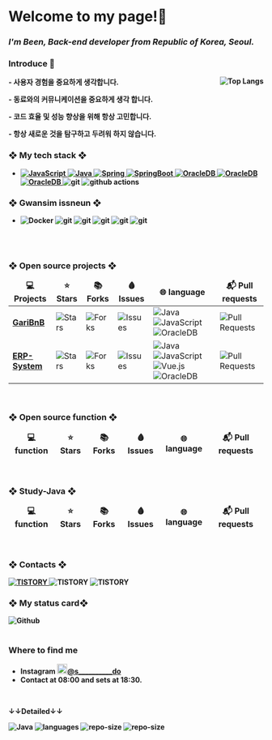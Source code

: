 
<h1 class="code-line" data-line-start=0 data-line-end=1 ><a id="Dillinger_0"></a>Welcome to my page!👋</h1>
<h3 class="code-line" data-line-start=1 data-line-end=2 >
  <a id="_The_Last_Markdown_Editor_Ever__1"></a>
  <em>I'm Been, Back-end developer from <b>Republic of Korea, Seoul.</em><!--<a href="https://songseongbeen.github.io/profile/" target="_blank">profile </a>-->
   
</h3>
  
<!--자기소개-->
<h3 class="code-line" data-line-start=14 data-line-end=15 ><a id="Features_14"></a>Introduce 🤗</h3>
<img alt="Top Langs" align='right' src="https://github-readme-stats.vercel.app/api/top-langs/?username=SongSeongBeen&layout=compact&theme=tokyonight"> 
<P>- 사용자 경험을 중요하게 생각합니다.
<P>- 동료와의 커뮤니케이션을 중요하게 생각 합니다.
<P>- 코드 효율 및 성능 향상을 위해 항상 고민합니다.
<P>- 항상 새로운 것을 탐구하고 두려워 하지 않습니다.

<h3 class="code-line" data-line-start=14 data-line-end=15 ><a id="Features_14"></a>❖ My tech stack ❖</h3>

<ul>
  <li class="has-line-data" data-line-start="10" data-line-end="11"> 
    <!--자바스크립트-->
    <a href="http://developer.mozilla.org/ko/docs/Web/JavaScript">
      <img alt="JavaScript" src="https://img.shields.io/badge/-JavaScript-F7DF1E?style=flat-square&logo=JavaScript&logoColor=white" />
    </a>
    <!--자바-->
    <a href="https://www.java.com/ko/" target='_blank'>
      <img alt="Java" src="https://img.shields.io/badge/-Java-007396?style=flat-square&logo=Java&logoColor=white" />
    </a>
     <!--스프링-->
    <a href="https://spring.io/" target='_blank'>
      <img alt="Spring" src="https://img.shields.io/badge/-Spring-6DB33F?style=flat-square&logo=Spring&logoColor=white" />
    </a>
     <!--스프링부-->
    <a href="https://start.spring.io/" target='_blank'>
       <img alt="SpringBoot" src="https://img.shields.io/badge/-SpringBoot-6DB33F?style=flat-square&logo=Spring Boot&logoColor=white" />
    </a>
    <!--Oracle-->
    <a href="https://www.oracle.com/kr/" target='_blank'>
      <img alt="OracleDB" src="https://img.shields.io/badge/-Oracle-F80000?style=flat-square&logo=Oracle&logoColor=white" />
    </a>
    <!--Mysql-->
    <a href="https://www.mysql.com/" target='_blank'>
      <img alt="OracleDB" src="https://img.shields.io/badge/-MySQL-4479A1?style=flat-square&logo=MySQL&logoColor=white" />
    </a>
    <!--MongoDB-->
     <a href="https://www.mongodb.com/cloud/atlas/lp/try4?utm_source=google&utm_campaign=search_gs_pl_evergreen_atlas_core_prosp-brand_gic-null_apac-kr_ps-all_desktop_eng_lead&utm_term=mongodb&utm_medium=cpc_paid_search&utm_ad=e&utm_ad_campaign_id=12212624365&adgroup=115749706703&cq_cmp=12212624365&gclid=CjwKCAiAl9efBhAkEiwA4Torio-OZSzPOenqnOpWMIbAGI3n_BGBATBptCGlR1fmbIgkjxVm7MnBLhoCYDkQAvD_BwE" target='_blank'>
      <img alt="OracleDB" src="https://img.shields.io/badge/-MongoDB-47A248?style=flat-square&logo=MongoDB&logoColor=white" />
    </a>
    <img alt="git" src="https://img.shields.io/badge/-Git-F05032?style=flat-square&logo=git&logoColor=white" />
    <img alt="github actions" src="https://img.shields.io/badge/-Github_Actions-2088FF?style=flat-square&logo=github-actions&logoColor=white" />  
  </li>
</ul>
<h3 class="code-line" data-line-start=14 data-line-end=15 ><a id="Features_14"></a>❖ Gwansim issneun ❖</h3>
<ul> 
  <li class="has-line-data" data-line-start="11" data-line-end="12">
    <img alt="Docker" src="https://img.shields.io/badge/-Docker-46a2f1?style=flat-square&logo=docker&logoColor=white" />
    <img alt="git" src="https://img.shields.io/badge/-AmazonAWS-232F3E?style=flat-square&logo=Amazon AWS&logoColor=white" />
    <img alt="git" src="https://img.shields.io/badge/-Redis-DC382D?style=flat-square&logo=Redis&logoColor=white" />
    <img alt="git" src="https://img.shields.io/badge/-ApacheKafka-321F20?style=flat-square&logo=Apache Kafka&logoColor=white" />
    <img alt="git" src="https://img.shields.io/badge/-Kubernetes-326CE5?style=flat-square&logo=Kubernetes&logoColor=white" />
    <img alt="git" src="https://img.shields.io/badge/-Elastic Stack-005571?style=flat-square&logo=Elastic Stack&logoColor=white" />
  </li>
</ul>
<br>

<!--
<p align="center">
  <a href="https://github.com/dream-SongSeongBeen" title="GitHub Been">
    <img src="https://img.shields.io/github/followers/SongSeongBeen?label=follow&style=social" alt-text="GitHub Been" height="30"/>
  </a>
  <a href="https://www.youtube.com/channel/UCCNH3rLSpTiwPmBd_y_VgRA" title="chobosongyi(초보송이)">
    <img src="https://img.shields.io/youtube/channel/subscribers/UCCNH3rLSpTiwPmBd_y_VgRA?style=social" alt-text="Youtube Channel Subscribers" height="30"/>
  </a>
</p>
-->  
  
</br>
<!--프로젝트-->
<h3 class="code-line" data-line-start=14 data-line-end=15 ><a id="Features_14"></a>❖ Open source projects ❖</h3>
<table >
  <thead align="center">
    <tr border: none;>
      <td><b>💻 Projects</b></td>
      <td><b>⭐ Stars</b></td>
      <td><b>📚 Forks</b></td>
      <td><b>🩸 Issues</b></td>
      <td><b>🌐 language</b></td>
      <td><b>📬 Pull requests</b></td>
    </tr>
  </thead>
   <tbody>
    <!--개어비엔비--> 
    <tr>
      <td><a href="https://github.com/SongSeongBeen/GairBnB"><b>GariBnB</b></a></td>
      <td><img alt="Stars" src="https://img.shields.io/github/stars/SongSeongBeen/GairBnB?style=flat-square&labelColor=343b41"/></td>
      <td><img alt="Forks" src="https://img.shields.io/github/forks/SongSeongBeen/GairBnB?style=flat-square&labelColor=343b41"/></td>
      <td><img alt="Issues" src="https://img.shields.io/github/issues/SongSeongBeen/GairBnB?style=flat-square&labelColor=343b41"/></td>
      <td>
          <img alt="Java" src="https://img.shields.io/badge/-Java-007396?style=flat-square&logo=Java&logoColor=white" />
          <img alt="JavaScript" src="https://img.shields.io/badge/-JavaScript-F7DF1E?style=flat-square&logo=JavaScript&logoColor=white" />
          <img alt="OracleDB" src="https://img.shields.io/badge/-OracleDB-F80000?style=flat-square&logo=Oracle&logoColor=white" />
      </td>
      <td><img alt="Pull Requests" src="https://img.shields.io/github/issues-pr/SongSeongBeen/GairBnB?style=flat-square&labelColor=343b41"/></td>
    </tr>
    <!--ERP--> 
    <tr>
      <td><a href="https://github.com/SongSeongBeen/ErpSystem"><b>ERP-System</b></a></td>
      <td><img alt="Stars" src="https://img.shields.io/github/stars/SongSeongBeen/ErpSystem?style=flat-square&labelColor=343b41"/></td>
      <td><img alt="Forks" src="https://img.shields.io/github/forks/SongSeongBeen/ErpSystem?style=flat-square&labelColor=343b41"/></td>
      <td><img alt="Issues" src="https://img.shields.io/github/issues/SongSeongBeen/ErpSystem?style=flat-square&labelColor=343b41"/></td>
      <td>
          <img alt="Java" src="https://img.shields.io/badge/-Java-007396?style=flat-square&logo=Java&logoColor=white" />
          <img alt="JavaScript" src="https://img.shields.io/badge/-JavaScript-F7DF1E?style=flat-square&logo=JavaScript&logoColor=white" />
          <img alt="Vue.js" src="https://img.shields.io/badge/-Vue.js-4FC08D?style=flat-square&logo=Vue.js&logoColor=white" />
          <img alt="OracleDB" src="https://img.shields.io/badge/-OracleDB-F80000?style=flat-square&logo=Oracle&logoColor=white" />
      </td>
      <td><img alt="Pull Requests" src="https://img.shields.io/github/issues-pr/SongSeongBeen/ErpSystem?style=flat-square&labelColor=343b41"/></td>
    </tr>
  </tbody>
</table>
</br>
<!--오픈소스펑션정리-->
<h3 class="code-line" data-line-start=14 data-line-end=15 ><a id="Features_14"></a>❖ Open source function ❖</h3>
<table >
  <thead align="center">
    <tr border: none;>
      <td><b>💻 function</b></td>
      <td><b>⭐ Stars</b></td>
      <td><b>📚 Forks</b></td>
      <td><b>🩸 Issues</b></td>
      <td><b>🌐 language</b></td>
      <td><b>📬 Pull requests</b></td>
    </tr>
  </thead>
  <!--
   <tbody>
    <tr>
      <td><a href="https://github.com/SongSeongBeen/GairBnB"><b>commonAjax</b></a></td>
      <td><img alt="Stars" src="https://img.shields.io/github/stars/SongSeongBeen/GairBnB?style=flat-square&labelColor=343b41"/></td>
      <td><img alt="Forks" src="https://img.shields.io/github/forks/SongSeongBeen/GairBnB?style=flat-square&labelColor=343b41"/></td>
      <td><img alt="Issues" src="https://img.shields.io/github/issues/SongSeongBeen/GairBnB?style=flat-square&labelColor=343b41"/></td>
       <td>
          <img alt="JavaScript" src="https://img.shields.io/badge/-JavaScript-F7DF1E?style=flat-square&logo=JavaScript&logoColor=white" />
      </td>
      <td><img alt="Pull Requests" src="https://img.shields.io/github/issues-pr/SongSeongBeen/GairBnB?style=flat-square&labelColor=343b41"/></td>
    </tr>
    <tr>
      <td><a href="https://github.com/SongSeongBeen/vueJS"><b>vue.js</b></a></td>
      <td><img alt="Stars" src="https://img.shields.io/github/stars/SongSeongBeen/vueJS?style=flat-square&labelColor=343b41"/></td>
      <td><img alt="Forks" src="https://img.shields.io/github/forks/SongSeongBeen/vueJS?style=flat-square&labelColor=343b41"/></td>
      <td><img alt="Issues" src="https://img.shields.io/github/issues/SongSeongBeen/vueJS?style=flat-square&labelColor=343b41"/></td>
      <td><img alt="Pull Requests" src="https://img.shields.io/github/issues-pr/SongSeongBeen/vueJS?style=flat-square&labelColor=343b41"/></td>
    </tr>
    <tr>
      <td><a href="https://github.com/SongSeongBeen/ErpSystem"><b>paingc</b></a></td>
      <td><img alt="Stars" src="https://img.shields.io/github/stars/SongSeongBeen/ErpSystem?style=flat-square&labelColor=343b41"/></td>
      <td><img alt="Forks" src="https://img.shields.io/github/forks/SongSeongBeen/ErpSystem?style=flat-square&labelColor=343b41"/></td>
      <td><img alt="Issues" src="https://img.shields.io/github/issues/SongSeongBeen/ErpSystem?style=flat-square&labelColor=343b41"/></td>
      <td>
          <img alt="JavaScript" src="https://img.shields.io/badge/-JavaScript-F7DF1E?style=flat-square&logo=JavaScript&logoColor=white" />
      </td>
      <td><img alt="Pull Requests" src="https://img.shields.io/github/issues-pr/SongSeongBeen/ErpSystem?style=flat-square&labelColor=343b41"/></td>
    </tr>
  </tbody>
  -->
</table>
</br>
<!--자바공부-->
<h3 class="code-line" data-line-start=14 data-line-end=15 ><a id="Features_14"></a>❖ Study-Java ❖</h3>
<table >
  <thead align="center">
    <tr border: none;>
      <td><b>💻 function</b></td>
      <td><b>⭐ Stars</b></td>
      <td><b>📚 Forks</b></td>
      <td><b>🩸 Issues</b></td>
      <td><b>🌐 language</b></td>
      <td><b>📬 Pull requests</b></td>
    </tr>
  </thead>
  <tbody>
  </tbody>
</table>
<br>
<!--스프링 공부
<h3 class="code-line" data-line-start=14 data-line-end=15 ><a id="Features_14"></a>❖ Study-Spring ❖</h3>
<table >
  <thead align="center">
    <tr border: none;>
      <td><b>💻 function</b></td>
      <td><b>⭐ Stars</b></td>
      <td><b>📚 Forks</b></td>
      <td><b>🩸 Issues</b></td>
      <td><b>🌐 language</b></td>
      <td><b>📬 Pull requests</b></td>
    </tr>
  </thead>
  <tbody>
  </tbody>
</table>
-->
<!-- 블로그& 메일 관리 -->
<h3 class="code-line" data-line-start=14 data-line-end=15 ><a id="Features_14"></a>❖ Contacts ❖</h3>
    <a href="https://chobosongyi.tistory.com/">
      <img alt="TISTORY" src="http://img.shields.io/badge/-Tech%20blog-black?style=flat-square&logo=github&link=https://chobosongyi.tistory.com/" />
    </a>
    <img alt="TISTORY" src="https://img.shields.io/badge/Naver-03C75A?style=flat-square&logo=Naver&logoColor=white&link=mailto:aktm1004@naver.com" />
    <img alt="TISTORY" src="https://img.shields.io/badge/Gmail-d14836?style=flat-square&logo=Gmail&logoColor=white&link=mailto:chobosongyi@gmail.com" />   
<!--상태 카드-->  
<h3 class="code-line" data-line-start=14 data-line-end=15 ><a id="Features_14"></a>❖ My status card❖</h3>
<img alt="Github" src="https://github-readme-stats.vercel.app/api?username=SongSeongBeen&show_icons=true&theme=radical" />
<!--<img alt="BAEKJOON" align='right' src="http://mazassumnida.wtf/api/v2/generate_badge?boj=aktm1004"> -->
  
<!--<ul>
  <li><a href="https://medium.com/better-programming/create-your-first-ethereum-smart-contract-with-remix-ide-667e46e81901"><b><img src="https://emojipedia-us.s3.dualstack.us-west-1.amazonaws.com/thumbs/240/apple/237/fire_1f525.png" width="20" alt="new" /> Create Your First Ethereum Smart Contract With Remix IDE</b></a><br/><i>Build a Blockchain-powered chat from your browser!.</i></li>
  <li><a href="https://medium.com/@th.guibert/how-to-create-a-self-updating-readme-md-for-your-github-profile-f8b05744ca91"><b><img src="https://emojipedia-us.s3.dualstack.us-west-1.amazonaws.com/thumbs/240/apple/237/fire_1f525.png" width="20" alt="new" /> How to Create a Self-Updating README.md for Your GitHub Profile</b></a><br/><i>A good tutorial to do your first steps with GitHub Actions</i></li>
    <li><a href="https://medium.com/better-programming/how-you-should-structure-your-react-applications-e7dd32375a98"><b><img src="https://emojipedia-us.s3.dualstack.us-west-1.amazonaws.com/thumbs/240/apple/237/fire_1f525.png" width="20" alt="new" /> How You Should Structure Your React Applications</b></a><br/><i>A matter of taste, sure, but here is an approach that scales.</i></li>
  <li><a href="https://medium.com/better-programming/pro-tips-to-help-you-get-started-with-your-side-project-15d01b76e0d8"><b>Pro Tips to Help You Get Started With Your Side Project</b></a><br/><i>Begin with solid foundations to keep the excitement kicking in...</i></li>
  <li><a href="https://medium.com/better-programming/how-to-take-care-of-your-personal-branding-as-a-programmer-2d3aeba56cb9"><b>How to Take Care of Your Personal Branding as a Programmer</b></a><br/><i>It’s more than just refreshing your resume</i></li>
  <li><a href="https://medium.com/better-programming/8-new-features-shipping-with-es2020-7a2721f710fb"><b>7 New Features Shipping With ES2020</b></a><br/><i>GlobalThis, optional chaining, private fields in classes, the nullish coalescing operator, and more</i></li>
</ul>
-->
</br>

<!--
<p>
  <img width="200" src="" /> 
  <img width="200" src="" /> 
  <img width="200" src="" />
</p>
-->

</br>
<h3>Where to find me</h3>
<ul>
  <li class="has-line-data" data-line-start="10" data-line-end="11">
      Instagram <a href="https://www.instagram.com/s__________do/" target="_blank"><img src="https://upload.wikimedia.org/wikipedia/commons/thumb/e/e7/Instagram_logo_2016.svg/1024px-Instagram_logo_2016.svg.png" width="20"/>@s__________do
    </a>
  </li>
  <li>
    Contact at <b>08:00</b> and sets at <b>18:30</b>.
  </li>
</ul>

<!--
<p>
   <a href="https://github.com/SongSeongBeen" target="_blank"><img alt="Github" src="https://img.shields.io/badge/GitHub-%2312100E.svg?&style=for-the-
      badge&logo=Github&logoColor=white" /></a> 
   <a href="https://www.linkedin.com/" target="_blank"><img alt="LinkedIn" src="https://img.shields.io/badge/linkedin-%230077B5.svg?&style=for-the- 
      badge&logo=linkedin&logoColor=white" /></a> 
</P>
-->
</br>
<p class="has-line-data" data-line-start="168" data-line-end="169"><strong>↓↓Detailed↓↓</strong></p>
 <img alt="Java" src="https://img.shields.io/github/languages/top/SongSeongBeen/chapter01?style=flat-square&labelColor=343b41"/>
 <img alt="languages" src="https://img.shields.io/github/languages/count/SongSeongBeen/GairBnB?style=flat-square&labelColor=343b41"/>
 <img alt="repo-size" src="https://img.shields.io/github/repo-size/SongSeongBeen/SongSeongBeen?style=flat-square&labelColor=343b41"/>
  <img alt="repo-size" src="https://img.shields.io/github/last-commit/SongSeongBeen/SongSeongBeen?style=flat-square&labelColor=343b41"/>

<!--
    <img alt="Java" src="https://img.shields.io/github/languages/top/SongSeongBeen/SongSeongBeen?style=flat-square&labelColor=343b41"/>
    <img alt="languages" src="https://img.shields.io/github/languages/count/SongSeongBeen/GairBnB?style=flat-square&labelColor=343b41"/>
    <img alt="Java" src="https://img.shields.io/github/languages/top/SongSeongBeen/GairBnB?style=flat-square&labelColor=343b41"/>
    <img alt="languagese" src="https://img.shields.io/github/languages/code-size/SongSeongBeen/SongSeongBeen?style=flat-square&labelColor=343b41"/>
    <img alt="repo-size" src="https://img.shields.io/github/repo-size/SongSeongBeen/SongSeongBeen?style=flat-square&labelColor=343b41"/>
-->




 


<!--
**SongSeongBeen/SongSeongBeen** is a ✨ _special_ ✨ repository because its `README.md` (this file) appears on your GitHub profile.

Here are some ideas to get you started:

- 🔭 I’m currently working on ...
- 🌱 I’m currently learning ...
- 👯 I’m looking to collaborate on ...
- 🤔 I’m looking for help with ...
- 💬 Ask me about ...
- 📫 How to reach me: ...
- 😄 Pronouns: ...
- ⚡ Fun fact: ...
-->
